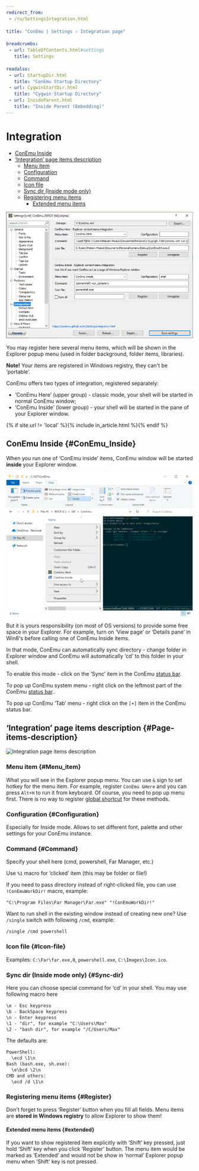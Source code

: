 ```yaml
---
redirect_from:
 - /ru/SettingsIntegration.html

title: "ConEmu | Settings › Integration page"

breadcrumbs:
 - url: TableOfContents.html#settings
   title: Settings

readalso:
 - url: StartupDir.html
   title: "ConEmu Startup Directory"
 - url: CygwinStartDir.html
   title: "Cygwin Startup Directory"
 - url: InsideParent.html
   title: "Inside Parent (Embedding)"
---
```


# Integration

* [ConEmu Inside  ](#ConEmu_Inside)
* [‘Integration’ page items description  ](#Page-items-description)
  * [Menu item   ](#Menu_item)
  * [Configuration   ](#Configuration)
  * [Command   ](#Command)
  * [Icon file   ](#Icon-file)
  * [Sync dir (Inside mode only)   ](#Sync-dir)
  * [Registering menu items  ](#Register)
    * [Extended menu items](#extended)

![ConEmu Settings: Integration](/img/Settings-Integration.png)


You may register here several menu items,
which will be shown in the Explorer popup menu
(used in folder background, folder items, libraries).


**Note!** Your items are registered in Windows registry,
they can't be ‘portable’.


ConEmu offers two types of integration, registered separately:

* ‘ConEmu Here’ (upper group) - classic mode, your shell will be started in normal ConEmu window;
* ‘ConEmu Inside’ (lower group) - your shell will be started in the pane of your Explorer window.

{% if site.url != 'local' %}{% include in_article.html %}{% endif %}


## ConEmu Inside  {#ConEmu_Inside}

When you run one of ‘ConEmu inside’ items,
ConEmu window will be started **inside** your Explorer window.


![ConEmu inside Windows Explorer pane](/img/ConEmuInside.png)

But it is yours responsibility (on most of OS versions)
to provide some free space in your Explorer.
For example, turn on ‘View page’ or ‘Details pane’
in Win8's before calling one of ConEmu Inside items.

In that mode, ConEmu can automatically sync directory -
change folder in Explorer window and ConEmu will
automatically ‘cd’ to this folder in your shell.

To enable this mode - click on the ‘Sync’ item
in the ConEmu [status bar](StatusBar.html).

To pop up ConEmu system menu - right click
on the leftmost part of the ConEmu [status bar](StatusBar.html)..

To pop up ConEmu ‘Tab’ menu - right click on the
<code class="plus">[+]</code> item in the ConEmu status bar.


## ‘Integration’ page items description  {#Page-items-description}

![Integration page items description](/img/Settings-Integration2.png)


### Menu item   {#Menu_item}

What you will see in the Explorer popup menu.
You can use `&` sign to set hotkey for the menu item.
For example, register `ConEmu &Here` and
you can press `Alt+H` to run it from keyboard.
Of course, you need to pop up menu first.
There is no way to register
[global shortcut](GlobalHotKeys.html)
for these methods.


### Configuration   {#Configuration}

Especially for Inside mode. Allows to set different font,
palette and other settings for your ConEmu instance.


### Command   {#Command}

Specify your shell here (cmd, powershell, Far Manager, etc.)

Use `%1` macro for ‘clicked’ item (this may be folder or file!)

If you need to pass directory instead of right-clicked file, you can use `!ConEmuWorkDir!` macro, example:

~~~
"C:\Program Files\Far Manager\Far.exe" "!ConEmuWorkDir!"
~~~

Want to run shell in the existing window instead of creating new one?
Use `/single` switch with following `/cmd`, example:

~~~
/single /cmd powershell
~~~


### Icon file   {#Icon-file}

Examples: `C:\Far\far.exe,0`, `powershell.exe`, `C:\Images\Icon.ico`.


### Sync dir (Inside mode only)   {#Sync-dir}

Here you can choose special command for ‘cd’ in your shell.
You may use following macro here

~~~
\e - Esc keypress
\b - BackSpace keypress
\n - Enter keypress
\1 - "dir", for example "C:\Users\Max"
\2 - "bash dir", for example "/C/Users/Max"
~~~

The defaults are:

~~~
PowerShell:
  \ecd \1\n
Bash (bash.exe, sh.exe):
  \e\bcd \2\n
CMD and others:
  \ecd /d \1\n
~~~


### Registering menu items  {#Register}

Don't forget to press ‘Register’ button when you fill all fields.
Menu items are **stored in Windows registry** to allow Explorer to show them!

#### Extended menu items  {#extended}

If you want to show registered item explicitly with ‘Shift’ key pressed,
just hold ‘Shift’ key when you click ‘Register’ button. The menu item
would be marked as ‘Extended’ and would not be show in ‘normal’ Explorer
popup menu when ‘Shift’ key is not pressed.
